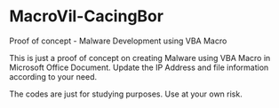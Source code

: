 # MacroVil-CacingBor
Proof of concept - Malware Development using VBA Macro

This is just a proof of concept on creating Malware using VBA Macro in Microsoft Office Document.
Update the IP Address and file information according to your need.

The codes are just for studying purposes.
Use at your own risk.
